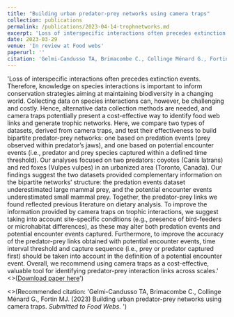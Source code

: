 ```yaml
---
title: "Building urban predator-prey networks using camera traps"
collection: publications
permalink: /publications/2023-04-14-trophnetworks.md
excerpt: 'Loss of interspecific interactions often precedes extinction events, making it important to inform conservation strategies. However, collecting data on species interactions can be challenging and costly. Hence, alternative data collection methods are needed, and camera traps potentially present a cost-effective way to identify food web links and generate trophic networks. We compared two types of datasets derived from camera traps, and test their effectiveness to build bipartite predator-prey networks. Our findings suggest the two datasets provided complementary information on the bipartite networks’ structure: the predation events dataset underestimated large mammal prey, and the potential encounter events underestimated small mammal prey. Together, the predator-prey links we found reflected previous literature on dietary analysis. To improve the information provided by camera traps on trophic interactions, we suggest taking into account site-specific conditions (e.g., presence of bird-feeders or microhabitat differences), as these may alter both predation events and potential encounter events captured. Furthermore, to improve the accuracy of the predator-prey links obtained with potential encounter events, time interval threshold and capture sequence (i.e., prey or predator captured first) should be taken into account in the definition of a potential encounter event. Overall, we recommend using camera traps as a cost-effective, valuable tool for identifying predator-prey interaction links across scales.'
date: 2023-03-29
venue: 'In review at Food webs'
paperurl: ''
citation: 'Gelmi-Candusso TA, Brimacombe C., Collinge Ménard G., Fortin MJ. (2023) Building urban predator-prey networks using camera traps. <i>Submitted to Food Webs. </i> '
---
```

'Loss of interspecific interactions often precedes extinction events. Therefore, knowledge on species interactions is important to inform conservation strategies aiming at maintaining biodiversity in a changing world. Collecting data on species interactions can, however, be challenging and costly. Hence, alternative data collection methods are needed, and camera traps potentially present a cost-effective way to identify food web links and generate trophic networks. Here, we compare two types of datasets, derived from camera traps, and test their effectiveness to build bipartite predator-prey networks: one based on predation events (prey observed within predator’s jaws), and one based on potential encounter events (i.e., predator and prey species captured within a defined time threshold). Our analyses focused on two predators: coyotes (Canis latrans) and red foxes (Vulpes vulpes) in an urbanized area (Toronto, Canada). Our findings suggest the two datasets provided complementary information on the bipartite networks’ structure: the predation events dataset underestimated large mammal prey, and the potential encounter events underestimated small mammal prey. Together, the predator-prey links we found reflected previous literature on dietary analysis. To improve the information provided by camera traps on trophic interactions, we suggest taking into account site-specific conditions (e.g., presence of bird-feeders or microhabitat differences), as these may alter both predation events and potential encounter events captured. Furthermore, to improve the accuracy of the predator-prey links obtained with potential encounter events, time interval threshold and capture sequence (i.e., prey or predator captured first) should be taken into account in the definition of a potential encounter event. Overall, we recommend using camera traps as a cost-effective, valuable tool for identifying predator-prey interaction links across scales.'
<>([Download paper here](https://www.researchgate.net/publication/369831119_Dynamic_connectivity_assessment_for_a_terrestrial_predator_in_a_metropolitan_region)')

<>(Recommended citation: 'Gelmi-Candusso TA, Brimacombe C., Collinge Ménard G., Fortin MJ. (2023) Building urban predator-prey networks using camera traps. <i>Submitted to Food Webs. </i>')
